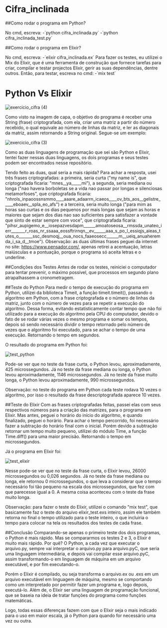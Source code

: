 # Cifra_inclinada

##Como rodar o programa em Python?

No cmd, escreva:
-´python cifra_inclinada.py´
-´python cifra_inclinada_test.py´

##Como rodar o programa em Elixir?

No cmd, escreva:
-´elixir cifra_inclinada.ex´
Para fazer os testes, eu utilizei o Mix do Elixir, que é uma ferramenta de construção que fornece tarefas para criar, compilar e testar projectos Elixir, gerir as suas dependências, dentre outros. Então, para testar, escreva no cmd:
-´mix test´

# Python Vs Elixir
![exercicio_cifra (4)](https://user-images.githubusercontent.com/67129306/206177231-e9dc8d3b-f25b-42c9-a04c-12cad3fc8757.PNG)

Como visto na imagem de capa, o objetivo do programa é receber uma String (frase) criptografada, com ela, criar uma matriz a partir do número recebido, o qual equivale ao número de linhas da matriz, e ler as diagonais da matriz, assim retornando a String original. Segue-se um exemplo: 

![exercicio_cifra (3)](https://user-images.githubusercontent.com/67129306/206177338-db5b2b2b-8276-43a5-8462-01a0d7b42ea5.PNG)

Como as duas linguagens de programação que sei são Python e Elixir, tentei fazer nessas duas linguagens, os dois programas e seus testes podem ser encontrados nesse repositório.

Tendo feito as duas, qual seria a mais rápida? Para achar a resposta, usei três frases criptografadas: a primeira, seria curta ("my name is", que criptografada ficaria: "mnes__ya_____mi"), a segunda, seria mediana ou longa ("nao havera borboletas se a vida nao passar por longas e silenciosas metamorfoses", que criptografada ficaria: "nhrols_inpaoossnsmmo____aaare_adaarrn_icaeos____ov_bts_aos__gelistre_____eboaev__spla_eo_afs") e a terceira, seria muito longa ("para mim as horas sao curtas e os dias pequenos por mais longas que sejam as horas e maiores que sejam dos dias nao sao suficientes para satisfazer a vontade que sinto de estar sempre com voce", que criptografada ficaria: "pihsr_aupigemo_e__iosepazvesdapm______amoatoseosa__rmssda_unateo_ierr_______r_roas_nr_ssaaa_eossftrirnqn__ev______aaa_s_po_l_essiqjs_aieas_tutes_o_______ssc_desmoqj__oua_nocs_faaeosecc______m__ueiq_anuaheremda_i_sa_d__tmoe").
Observação: as duas últimas frases peguei da internet no site: https://www.pensador.com/, apenas retirei a acentuação, letras maiúsculas e a pontuação, porque o programa só aceita letras e o underline.

##Condições dos Testes
Antes de rodar os testes, reiniciei o computador para tentar prevenir, o máximo possível, que processos em segundo plano atrapalhassem a cronometragem.

##Teste do Python
Para medir o tempo de execução do programa em Python, utilizei da biblioteca Timeit, a função timeit.timeit(), passando o algoritmo em Python, com a frase criptografada e o número de linhas da matriz, junto com o número de vezes para se repetir a execução do algoritmo. Dessa forma, evitando estatisticamente contar tempo que não foi utilizado para a execução do algoritmo pela CPU do computador, devido o fato de se rodar várias vezes o mesmo programa e somar os tempos, depois só sendo necessário dividir o tempo retornado pelo número de vezes que o algoritmo foi executado, para se achar o tempo de uma execução. Retornando o tempo em segundos.

O resultado do programa em Python foi:

![test_python](https://user-images.githubusercontent.com/67129306/206177759-fcba7c8e-8fc2-4d77-9ff5-7bf89dfd10b8.PNG)

Pode-se ver que no teste da frase curta, o Python levou, aproximadamente, 425 microssegundos. Já no teste da frase mediana ou longa, o Python levou aproximadamente, 1146 microssegundos. Já no teste da frase muito longa, o Python levou aproximadamente, 990 microssegundos.

Observação: no teste do programa em Python cada teste rodava 10 vezes o algoritmo, por isso o resultado da frase descriptografada aparece 10 vezes.

##Teste do Elixir
Com as frases criptografadas feitas, passei elas com seus respectivos números para a criação das matrizes, para o programa em Elixir. Mas antes, peguei o horário do início do algoritmo, e quando finalizado, peguei o horário. Para achar o tempo percorrido, foi necessário fazer a subtração do horário final com o inicial. Porém devido a subtração retornar um tempo muito pequeno, utilizei do módulo Time, a função Time.diff() para uma maior precisão. Retornando o tempo em microssegundos.

Já o programa em Elixir foi:

![test_elixir](https://user-images.githubusercontent.com/67129306/205763713-195f42ea-6ccf-49e8-89a1-2840f138e897.PNG)

Nesse pode-se ver que no teste da frase curta, o Elixir levou, 26000 microssegundos ou 0,026 segundos. Já no teste da frase mediana ou longa, ele retornou 0 microssegundos, o que leva a considerar que o tempo necessário foi tão pequeno na escala dos microssegundos, que fez com que parecesse igual a 0. A mesma coisa aconteceu com o teste da frase muito longa.

Observação: para fazer o teste do Elixir, utilizei o comando "mix test", que basicamente faz o teste do arquivo elixir_test.exs inteiro, assim ele também retorna no final o tempo utilizado para o teste inteiro, o que incluiria o tempo para colocar na tela os resultados dos testes de cada frase.

##Conclusão
Comparando-se apenas o primeiro teste dos dois programas, o Python é mais rápido. Mas se compararmos os testes 2 e 3, o Elixir é muito mais rápido. Por quê?
O Python, a cada vez que executar o arquivo.py, sempre vai interpretar o arquivo.py para arquivo.pyC, que seria uma linguagem intermediária, e depois vai compilar esse arquivo.pyC, assim transformando-o em linguagem de máquina em um arquivo executável, e por fim executando-o.

Porém o Elixir é compilado, ou seja transforma o arquivo.ex ou .exs em um arquivo executável em linguagem de máquina, mesmo se comportando como um interpretado por permitir fazer um programa e, logo depois, executá-lo. Além de, o Elixir ser uma linguagem de programação funcional, que se baseia na ideia de tratar funções do programa como funções matemáticas.

Logo, todas essas diferenças fazem com que o Elixir seja o mais indicado para o uso em maior escala, já o Python para quando for necessário uma vez ou outra.
